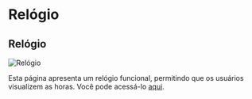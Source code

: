 # Relógio

## Relógio

![Relógio](https://i.imgur.com/lM618Nz.png)

Esta página apresenta um relógio funcional, permitindo que os usuários visualizem as horas. Você pode acessá-lo [aqui](https://jvpaim.github.io/Relogio/).
